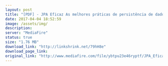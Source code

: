 ```yaml
---
layout: post
title: "[PDF] - JPA Eficaz As melhores práticas de persistência de dados em Java"
date: 2017-04-04 18:52:59
image: /assets/img/
description:
server: "MediaFire"
status: true
size: "1.76 MB"
download_link: "http://linkshrink.net/79hH8e"
download_page_link:
original_link: "http://www.mediafire.com/file/ybtpu23e46ryptf/JPA_Eficaz_As_melhores_praticas_de_persistencia_de_dados_em_Java.pdf"
---
```

